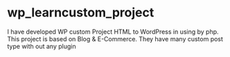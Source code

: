 # wp_learncustom_project
I have developed WP custom Project HTML to WordPress in using by php.  This project is based on Blog &amp; E-Commerce. They have many custom post type with out any plugin

